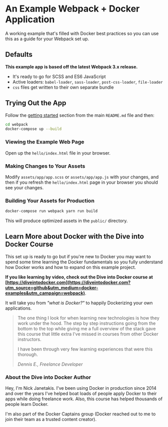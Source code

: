 # An Example Webpack + Docker Application

A working example that's filled with Docker best practices so you can use this
as a guide for your Webpack set up.

## Defaults

**This example app is based off the latest Webpack 3.x release.**

- It's ready to go for SCSS and ES6 JavaScript
- Active loaders: `babel-loader`, `sass-loader`, `post-css-loader`, `file-loader`
- `css` files get written to their own separate bundle

## Trying Out the App

Follow the [getting started](https://github.com/nickjj/docker-web-framework-examples#getting-started) section
from the main `README.md` file and then:

```sh
cd webpack
docker-compose up --build
```

### Viewing the Example Web Page

Open up the `hello/index.html` file in your browser.

### Making Changes to Your Assets

Modify `assets/app/app.scss` or `assets/app/app.js` with your changes, and then
if you refresh the `hello/index.html` page in your browser you should see your
changes.

### Building Your Assets for Production

```sh
docker-compose run webpack yarn run build
```

This will produce optimized assets in the `public/` directory.

## Learn More about Docker with the Dive into Docker Course

This set up is ready to go but if you're new to Docker you may want to spend some
time learning the Docker fundamentals so you fully understand how Docker works
and how to expand on this example project.

**If you like learning by video, check out the Dive into Docker course at
[https://diveintodocker.com](https://diveintodocker.com?utm_source=github&utm_medium=docker-examples&utm_campaign=webpack)**.

It will take you from *"what is Docker?"* to happily Dockerizing your own
applications.

> The one thing I look for when learning new technologies is how they work under
> the hood. The step by step instructions going from the bottom to the top while
> giving me a full overview of the stack gave this course that little extra I've
> missed in courses from other Docker instructors.
>
> I have been through very few learning experiences that were this thorough.
>
> *Dennis E., Freelance Developer*

### About the Dive into Docker Author

Hey, I'm Nick Janetakis. I've been using Docker in production since 2014 and
over the years I've helped boat loads of people apply Docker to their
apps while doing freelance work. Also, this course has helped thousands of people
learn Docker.

I'm also part of the Docker Captains group (Docker reached out to me to join
their team as a trusted content creator).

